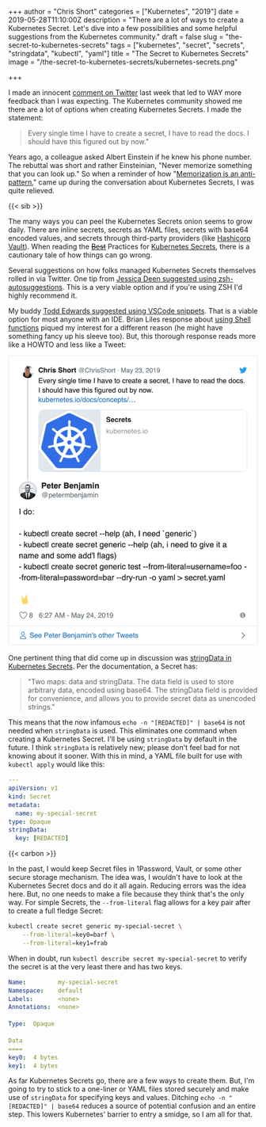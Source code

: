 +++
author = "Chris Short"
categories = ["Kubernetes", "2019"]
date = 2019-05-28T11:10:00Z
description = "There are a lot of ways to create a Kubernetes Secret. Let's dive into a few possibilities and some helpful suggestions from the Kubernetes community."
draft = false
slug = "the-secret-to-kubernetes-secrets"
tags = ["kubernetes", "secret", "secrets", "stringdata", "kubectl", "yaml"]
title = "The Secret to Kubernetes Secrets"
image = "/the-secret-to-kubernetes-secrets/kubernetes-secrets.png"

+++

I made an innocent [comment on Twitter](https://twitter.com/ChrisShort/status/1131771381438394368) last week that led to WAY more feedback than I was expecting. The Kubernetes community showed me there are a lot of options when creating Kubernetes Secrets. I made the statement:

> Every single time I have to create a secret, I have to read the docs. I should have this figured out by now."

Years ago, a colleague asked Albert Einstein if he knew his phone number. The rebuttal was short and rather Einsteinian, "Never memorize something that you can look up." So when a reminder of how "[Memorization is an anti-pattern.](https://twitter.com/cjimti/status/1132165745389912064)" came up during the conversation about Kubernetes Secrets, I was quite relieved.

{{< sib >}}

The many ways you can peel the Kubernetes Secrets onion seems to grow daily. There are inline secrets, secrets as YAML files, secrets with base64 encoded values, and secrets through third-party providers (like [Hashicorp Vault](https://itnext.io/effective-secrets-with-vault-and-kubernetes-9af5f5c04d06)). When reading the [~~Best~~](https://devopsish.com/128/) Practices for [Kubernetes Secrets](https://kubernetes.io/docs/concepts/configuration/secret/#best-practices), there is a cautionary tale of how things can go wrong.

Several suggestions on how folks managed Kubernetes Secrets themselves rolled in via Twitter. One tip from [Jessica Deen suggested using zsh-autosuggestions](https://twitter.com/jldeen/status/1131984672198713350). This is a very viable option and if you're using ZSH I'd highly recommend it.

My buddy [Todd Edwards suggested using VSCode snippets](https://twitter.com/TriangleTodd/status/1131814890715439106). That is a viable option for most anyone with an IDE. Brian Liles response about [using Shell functions](https://twitter.com/bryanl/status/1132220199330099200) piqued my interest for a different reason (he might have something fancy up his sleeve too). But, this thorough response reads more like a HOWTO and less like a Tweet:

[![Peter Benjamin](peter-benjamin-creating-kubernetes-secrets.png)](https://twitter.com/petermbenjamin/status/1131869227634184198)


One pertinent thing that did come up in discussion was [stringData in Kubernetes Secrets](https://twitter.com/alejandrox135/status/1131890155822952449). Per the documentation, a Secret has:

> "Two maps: data and stringData. The data field is used to store arbitrary data, encoded using base64. The stringData field is provided for convenience, and allows you to provide secret data as unencoded strings."

This means that the now infamous `echo -n "[REDACTED]" | base64` is not needed when `stringData` is used. This  eliminates one command when creating a Kubernetes Secret. I'll be using `stringData` by default in the future. I think `stringData` is relatively new; please don't feel bad for not knowing about it sooner. With this in mind, a YAML file built for use with `kubectl apply` would like this:

```yaml
---
apiVersion: v1
kind: Secret
metadata:
  name: my-special-secret
type: Opaque
stringData:
  key: [REDACTED]
```

{{< carbon >}}

In the past, I would keep Secret files in 1Password, Vault, or some other secure storage mechanism. The idea was, I wouldn't have to look at the Kubernetes Secret docs and do it all again. Reducing errors was the idea here. But, no one needs to make a file because they think that's the only way. For simple Secrets, the `--from-literal` flag allows for a key pair after to create a full fledge Secret:

```bash
kubectl create secret generic my-special-secret \
    --from-literal=key0=barf \
    --from-literal=key1=frab
```

When in doubt, run `kubectl describe secret my-special-secret` to verify the secret is at the very least there and has two keys.

```yaml
Name:         my-special-secret
Namespace:    default
Labels:       <none>
Annotations:  <none>

Type:  Opaque

Data
====
key0:  4 bytes
key1:  4 bytes
```

As far Kubernetes Secrets go, there are a few ways to create them. But, I'm going to try to stick to a one-liner or YAML files stored securely and make use of `stringData` for specifying keys and values. Ditching `echo -n "[REDACTED]" | base64` reduces a source of potential confusion and an entire step. This lowers Kubernetes' barrier to entry a smidge, so I am all for that.


